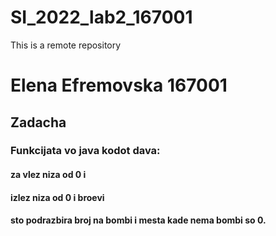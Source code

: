 # SI_2022_lab2_167001
 This is a remote repository
# Elena Efremovska 167001 
## Zadacha 
### Funkcijata vo java kodot dava: 
#### za vlez niza od 0 i #
#### izlez niza od 0 i broevi
#### sto podrazbira broj na bombi i mesta kade nema bombi so 0.

